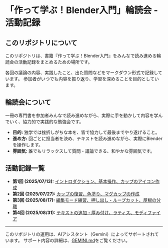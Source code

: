 # 「作って学ぶ！Blender入門」輪読会 - 活動記録

## このリポジトリについて

このリポジトリは、書籍『作って学ぶ！Blender入門』をみんなで読み進める輪読会の活動記録をまとめるための場所です。

各回の議論の内容、実践したこと、出た質問などをマークダウン形式で記録しています。
参加者がいつでも内容を振り返り、学習を深めることを目的としています。

## 輪読会について

一冊の専門書を参加者みんなで読み進めながら、実際に手を動かして内容を学んでいく、協力的で実践的な勉強会です。

- **目的:** 独学では挫折しがちな本を、皆で協力して最後までやり遂げること。
- **進め方:** 回ごとに担当者を決め、テキストを読み進めながら、実際にBlenderを操作します。
- **雰囲気:** 誰でもリラックスして質問・議論できる、和やかな雰囲気です。

## 活動記録一覧

- **第1回 (2025/07/13):** [イントロダクション、基本操作、カップのアイコン作成](./docs/01_0713.md)
- **第2回 (2025/07/27):** [カップの復習、色塗り、マグカップの作成](./docs/02_0727.md)
- **第3回 (2025/08/17):** [編集モード練習、押し出し・ループカット、屋根の分離](./docs/03_0817.md)
- **第4回 (2025/08/31):** [テキストの追加・厚み付け、ラティス、モディファイア](./docs/04_0831.md)

---

このリポジトリの運用は、AIアシスタント（Gemini）によってサポートされています。
サポート内容の詳細は、[GEMINI.md](./GEMINI.md)をご覧ください。
